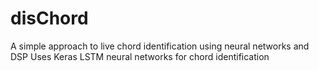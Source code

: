 # disChord
A simple approach to live chord identification using neural networks and DSP
Uses Keras LSTM neural networks for chord identification
